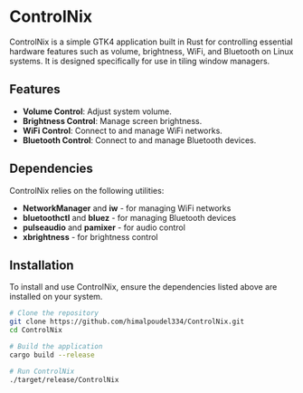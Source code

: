 
# ControlNix

ControlNix is a simple GTK4 application built in Rust for controlling essential hardware features such as volume, brightness, WiFi, and Bluetooth on Linux systems. It is designed specifically for use in tiling window managers.

## Features

- **Volume Control**: Adjust system volume.
- **Brightness Control**: Manage screen brightness.
- **WiFi Control**: Connect to and manage WiFi networks.
- **Bluetooth Control**: Connect to and manage Bluetooth devices.

## Dependencies

ControlNix relies on the following utilities:

- **NetworkManager** and **iw** - for managing WiFi networks
- **bluetoothctl** and **bluez** - for managing Bluetooth devices
- **pulseaudio** and **pamixer** - for audio control
- **xbrightness** - for brightness control

## Installation

To install and use ControlNix, ensure the dependencies listed above are installed on your system.

```bash
# Clone the repository
git clone https://github.com/himalpoudel334/ControlNix.git
cd ControlNix

# Build the application
cargo build --release

# Run ControlNix
./target/release/ControlNix

